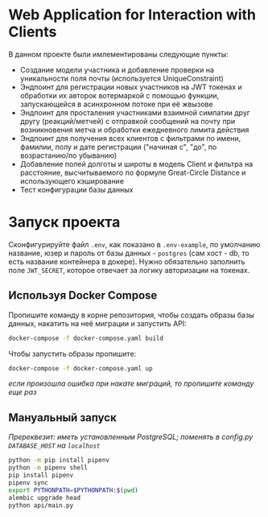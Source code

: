 # Web Application for Interaction with Clients

В данном проекте были имлементированы следующие пункты:
- Создание модели участника и добавление проверки на уникальности поля почты (используется UniqueConstraint)
- Эндпоинт для регистрации новых участников на JWT токенах и обработки их авторок вотермаркой с помощью функции, запускающейся в асинхронном потоке при её жвызове
- Эндпоинт для просталения участниками взаимной симпатии друг другу (реакций/метчей) с отправкой сообщений на почту при возникновения метча и обработки ежедневного лимита действия
- Эндпоинт для получения всех клиентов с фильтрами по имени, фамилии, полу и дате регистрации ("начиная с", "до", по возрастанию/по убыванию)
- Добавление полей долготы и широты в модель Client и фильтра на расстояние, высчитываемого по формуле Great-Circle Distance и использующего кэширование
- Тест конфигурации базы данных

# Запуск проекта
Сконфигурируйте файл `.env`, как показано в `.env-example`, по умолчанию название, юзер и пароль от базы данных - `postgres` (сам хост - db, то есть название контейнера в докере). Нужно обязательно заполнить поле `JWT_SECRET`, которое отвечает за логику авторизации на токенах.
## Используя Docker Compose
Пропишите команду в корне репозитория, чтобы создать образы базы данных, накатить на неё миграции и запустить API:
```.sh
docker-compose -f docker-compose.yaml build
```
Чтобы запустить образы пропишите:
```.sh
docker-compose -f docker-compose.yaml up
```
*если произошла ошибка при накате миграций, то пропишите команду еще раз*
## Мануальный запуск
*Пререквезит: иметь установленным PostgreSQL; поменять в config.py `DATABASE_HOST` на `localhost`*
```.sh
python -m pip install pipenv
python -m pipenv shell
pip install pipenv
pipenv sync
export PYTHONPATH=$PYTHONPATH:$(pwd)
alembic upgrade head
python api/main.py
```



